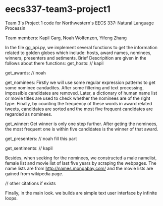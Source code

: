 # eecs337-team3-project1
Team 3's Project 1 code for Northwestern's EECS 337: Natural Language Processin

Team members: Kapil Garg, Noah Wolfenzon, Yifeng Zhang

In the file gg_api.py, we implement several functions to get the information related to golden globes which include: hosts, award names, nominees, winners, presenters and setiments. Brief Descripition are given in the follows about there functions:
get_hosts: 
// kapil

get_awards:
// noah 

get_nominees:
Firstly we will use some regular expression patterns to get some nominee candadites. After some filtering and text processing, impossible candidates are removed. Later, a dictionary of human name list or movie titles are used to check whether the nominees are of the right type. Finally, by counting the frequency of these words in award related tweets, candidates are sorted and the most five frequent candidates are regarded as nominees.

get_winner:
Get winner is only one step further. After geting the nominees, the most frequent one is within five candidates is the winner of that award.

get_presenters:
// noah fill this part

get_sentiments:
// kapil

Besides, when seeking for the nominees, we constructed a male namelist, female list and movie list of last five years by scraping the webpages. The name lists are from http://names.mongabay.com/ and the movie lists are gained from wikipedia page.

// other citations if exists

Finally, in the main look. we builds are simple text user interface by infinite loops.








